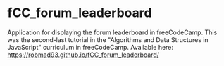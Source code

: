 ﻿# fCC_forum_leaderboard
Application for displaying the forum leaderboard in freeCodeCamp. This was the second-last tutorial in the "Algorithms and Data Structures in JavaScript" curriculum in freeCodeCamp. Available here: https://robmad93.github.io/fCC_forum_leaderboard/
